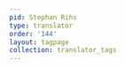 ```yaml
---
pid: Stephan Rihs
type: translator
order: '144'
layout: tagpage
collection: translator_tags
---
```

